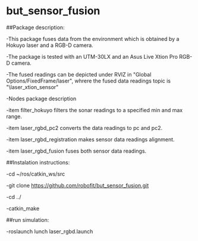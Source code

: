 # but_sensor_fusion


##Package description:

-This package fuses data from the environment which is obtained  by a Hokuyo laser and a RGB-D camera.

-The package is tested with an UTM-30LX  and an Asus Live Xtion Pro RGB-D camera. 

-The fused readings can be depicted under RVIZ in "Global Options/FixedFrame/laser", whrere the fused data readings topic is "\laser_xtion_sensor" 

-Nodes package description

  -item filter_hokuyo filters the sonar readings to a specified min and max range.

  -item laser_rgbd_pc2 converts the data readings to pc and pc2.

  -item laser_rgbd_registration makes sensor data readings alignment.

  -item laser_rgbd_fusion fuses both sensor data readings.



##Instalation instructions:

-cd ~/ros/catkin_ws/src

-git clone https://github.com/robofit/but_sensor_fusion.git

-cd ../

-catkin_make


##run simulation:

-roslaunch lunch laser_rgbd.launch









